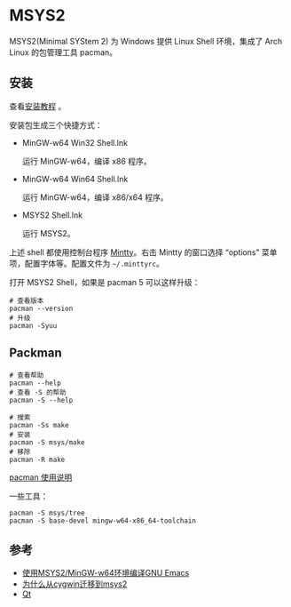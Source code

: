 # MSYS2

MSYS2(Minimal SYStem 2) 为 Windows 提供 Linux Shell 环境，集成了 Arch Linux 的包管理工具 pacman。

## 安装

查看[安装教程](https://msys2.github.io/) 。

安装包生成三个快捷方式：

- MinGW-w64 Win32 Shell.lnk

  运行 MinGW-w64，编译 x86 程序。

- MinGW-w64 Win64 Shell.lnk

  运行 MinGW-w64，编译 x86/x64 程序。

- MSYS2 Shell.lnk

  运行 MSYS2。

上述 shell 都使用控制台程序 [Mintty](https://mintty.github.io/)。右击 Mintty 的窗口选择 “options" 菜单项，配置字体等。配置文件为 `~/.minttyrc`。

打开 MSYS2 Shell，如果是 pacman 5 可以这样升级：

```shell
# 查看版本
pacman --version
# 升级
pacman -Syuu
```

## Packman

```shell
# 查看帮助
pacman --help
# 查看 -S 的帮助
pacman -S --help

# 搜索
pacman -Ss make
# 安装
pacman -S msys/make
# 移除
pacman -R make
```

[pacman 使用说明](https://wiki.archlinux.org/index.php/Pacman#Usage)

一些工具：

```shell
pacman -S msys/tree
pacman -S base-devel mingw-w64-x86_64-toolchain
```

## 参考

- [使用MSYS2/MinGW-w64环境编译GNU Emacs](http://chriszheng.science/2015/03/19/Chinese-version-of-Emacs-building-guideline/)
- [为什么从cygwin迁移到msys2](http://segmentfault.com/a/1190000002789600)
- [Qt](https://wiki.qt.io/MSYS2)
